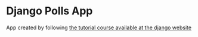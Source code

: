 # Django Polls App

App created by following [the tutorial course available at the django website](https://docs.djangoproject.com/en/3.0/intro/tutorial01/)

